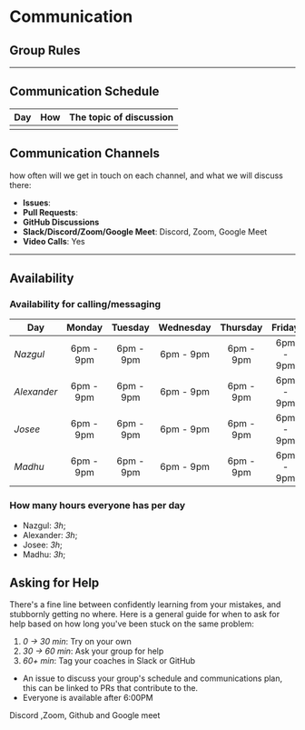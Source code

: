 
# Communication

## Group Rules

<!-- any general rules you'd like to set for your group? -->

---

## Communication Schedule

| Day | How | The topic of discussion |
| --- | :-: | ----------------------- |
|     |     |                         |

## Communication Channels

how often will we get in touch on each channel, and what we will discuss there:

- **Issues**:
- **Pull Requests**:
- **GitHub Discussions**
- **Slack/Discord/Zoom/Google Meet**: Discord, Zoom, Google Meet
- **Video Calls**: Yes

---

## Availability

### Availability for calling/messaging

| Day      |   Monday   |  Tuesday   | Wednesday  |  Thursday  |   Friday   |  Saturday   |   Sunday    |
| -------- | :--------: | :--------: | :--------: | :--------: | :--------: | :---------: | :---------: |
| _Nazgul_  | 6pm - 9pm  | 6pm - 9pm  | 6pm - 9pm  | 6pm - 9pm  | 6pm - 9pm  |  6pm - 9pm  |  6pm - 9pm  |
| _Alexander_  | 6pm - 9pm| 6pm - 9pm| 6pm - 9pm | 6pm - 9pm | 6pm - 9pm | 6pm - 9pm | 6pm - 9pm |
| _Josee_    | 6pm - 9pm| 6pm - 9pm | 6pm - 9pm | 6pm - 9pm | 6pm - 9pm| 6pm - 9pm | 6pm - 9pm|
| _Madhu_ | 6pm - 9pm| 6pm - 9pm| 6pm - 9pm | 6pm - 9pm | 6pm - 9pm | 6pm - 9pm  | 6pm - 9pm |

### How many hours everyone has per day

- Nazgul: _3h_;
- Alexander: _3h_;
- Josee: _3h_;
- Madhu: _3h_;

## Asking for Help

There's a fine line between confidently learning from your mistakes, and
stubbornly getting no where. Here is a general guide for when to ask for help
based on how long you've been stuck on the same problem:

1. _0 -> 30 min_: Try on your own
2. _30 -> 60 min_: Ask your group for help
3. _60+ min_: Tag your coaches in Slack or GitHub


- An issue to discuss your group's schedule and communications plan, this can be
  linked to PRs that contribute to the.
- Everyone is available after 6:00PM

Discord ,Zoom, Github and Google meet

